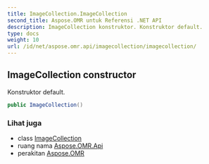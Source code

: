 ```yaml
---
title: ImageCollection.ImageCollection
second_title: Aspose.OMR untuk Referensi .NET API
description: ImageCollection konstruktor. Konstruktor default.
type: docs
weight: 10
url: /id/net/aspose.omr.api/imagecollection/imagecollection/
---
```

## ImageCollection constructor

Konstruktor default.

```csharp
public ImageCollection()
```

### Lihat juga

* class [ImageCollection](../)
* ruang nama [Aspose.OMR.Api](../../imagecollection/)
* perakitan [Aspose.OMR](../../../)


